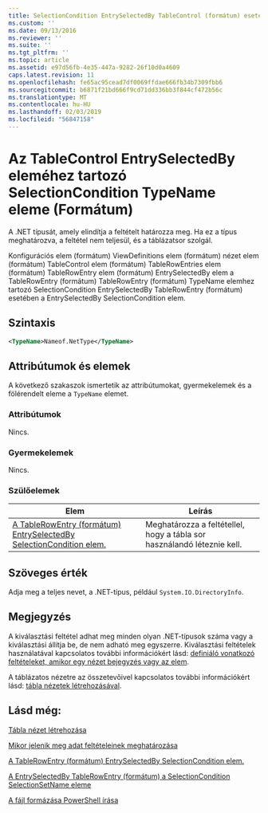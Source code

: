 ```yaml
---
title: SelectionCondition EntrySelectedBy TableControl (formátum) esetében a TypeName eleme |} A Microsoft Docs
ms.custom: ''
ms.date: 09/13/2016
ms.reviewer: ''
ms.suite: ''
ms.tgt_pltfrm: ''
ms.topic: article
ms.assetid: e97d56fb-4e35-447a-9282-26f10d0a4609
caps.latest.revision: 11
ms.openlocfilehash: fe65ac95cead7df0069ffdae666fb34b7309fbb6
ms.sourcegitcommit: b6871f21bd666f9cd71dd336bb3f844cf472b56c
ms.translationtype: MT
ms.contentlocale: hu-HU
ms.lasthandoff: 02/03/2019
ms.locfileid: "56847158"
---
```

# <a name="typename-element-for-selectioncondition-for-entryselectedby-for-tablecontrol-format"></a>Az TableControl EntrySelectedBy eleméhez tartozó SelectionCondition TypeName eleme (Formátum)

A .NET típusát, amely elindítja a feltételt határozza meg. Ha ez a típus meghatározva, a feltétel nem teljesül, és a táblázatsor szolgál.

Konfigurációs elem (formátum) ViewDefinitions elem (formátum) nézet elem (formátum) TableControl elem (formátum) TableRowEntries elem (formátum) TableRowEntry elem (formátum) EntrySelectedBy elem a TableRowEntry (formátum) TableRowEntry (formátum) TypeName elemhez tartozó SelectionCondition EntrySelectedBy TableRowEntry (formátum) esetében a EntrySelectedBy SelectionCondition elem.

## <a name="syntax"></a>Szintaxis

```xml
<TypeName>Nameof.NetType</TypeName>
```

## <a name="attributes-and-elements"></a>Attribútumok és elemek

A következő szakaszok ismertetik az attribútumokat, gyermekelemek és a fölérendelt eleme a `TypeName` elemet.

### <a name="attributes"></a>Attribútumok

Nincs.

### <a name="child-elements"></a>Gyermekelemek

Nincs.

### <a name="parent-elements"></a>Szülőelemek

|Elem|Leírás|
|-------------|-----------------|
|[A TableRowEntry (formátum) EntrySelectedBy SelectionCondition elem.](./selectioncondition-element-for-entryselectedby-for-tablecontrol-format.md)|Meghatározza a feltétellel, hogy a tábla sor használandó léteznie kell.|

## <a name="text-value"></a>Szöveges érték

Adja meg a teljes nevet, a .NET-típus, például `System.IO.DirectoryInfo`.

## <a name="remarks"></a>Megjegyzés

A kiválasztási feltétel adhat meg minden olyan .NET-típusok száma vagy a kiválasztási állítja be, de nem adható meg egyszerre. Kiválasztási feltételek használatával kapcsolatos további információkért lásd: [definiáló vonatkozó feltételeket, amikor egy nézet bejegyzés vagy az elem](./defining-conditions-for-displaying-data.md).

A táblázatos nézetre az összetevőivel kapcsolatos további információkért lásd: [tábla nézetek létrehozásával](./creating-a-table-view.md).

## <a name="see-also"></a>Lásd még:

[Tábla nézet létrehozása](./creating-a-table-view.md)

[Mikor jelenik meg adat feltételeinek meghatározása](./defining-conditions-for-displaying-data.md)

[A TableRowEntry (formátum) EntrySelectedBy SelectionCondition elem.](./selectioncondition-element-for-entryselectedby-for-tablecontrol-format.md)

[A EntrySelectedBy TableRowEntry (formátum) a SelectionCondition SelectionSetName eleme](./selectionsetname-element-for-selectioncondition-for-entryselectedby-for-tablecontrol-format.md)

[A fájl formázása PowerShell írása](./writing-a-powershell-formatting-file.md)
